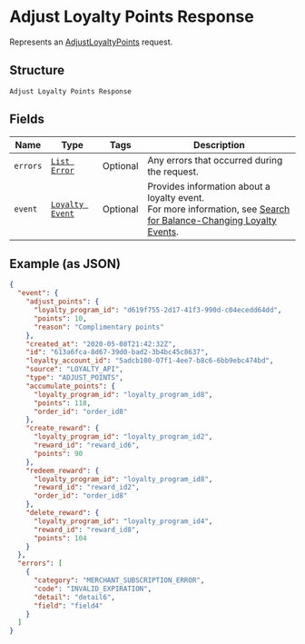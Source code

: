 
# Adjust Loyalty Points Response

Represents an [AdjustLoyaltyPoints](../../doc/api/loyalty.md#adjust-loyalty-points) request.

## Structure

`Adjust Loyalty Points Response`

## Fields

| Name | Type | Tags | Description |
|  --- | --- | --- | --- |
| `errors` | [`List Error`](../../doc/models/error.md) | Optional | Any errors that occurred during the request. |
| `event` | [`Loyalty Event`](../../doc/models/loyalty-event.md) | Optional | Provides information about a loyalty event.<br>For more information, see [Search for Balance-Changing Loyalty Events](https://developer.squareup.com/docs/loyalty-api/loyalty-events). |

## Example (as JSON)

```json
{
  "event": {
    "adjust_points": {
      "loyalty_program_id": "d619f755-2d17-41f3-990d-c04ecedd64dd",
      "points": 10,
      "reason": "Complimentary points"
    },
    "created_at": "2020-05-08T21:42:32Z",
    "id": "613a6fca-8d67-39d0-bad2-3b4bc45c8637",
    "loyalty_account_id": "5adcb100-07f1-4ee7-b8c6-6bb9ebc474bd",
    "source": "LOYALTY_API",
    "type": "ADJUST_POINTS",
    "accumulate_points": {
      "loyalty_program_id": "loyalty_program_id8",
      "points": 118,
      "order_id": "order_id8"
    },
    "create_reward": {
      "loyalty_program_id": "loyalty_program_id2",
      "reward_id": "reward_id6",
      "points": 90
    },
    "redeem_reward": {
      "loyalty_program_id": "loyalty_program_id8",
      "reward_id": "reward_id2",
      "order_id": "order_id8"
    },
    "delete_reward": {
      "loyalty_program_id": "loyalty_program_id4",
      "reward_id": "reward_id8",
      "points": 104
    }
  },
  "errors": [
    {
      "category": "MERCHANT_SUBSCRIPTION_ERROR",
      "code": "INVALID_EXPIRATION",
      "detail": "detail6",
      "field": "field4"
    }
  ]
}
```

